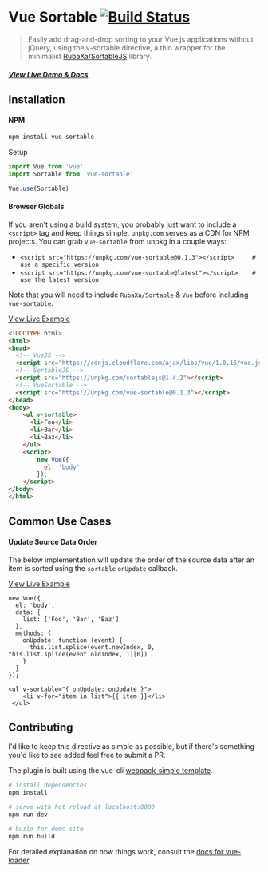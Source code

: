 # Vue Sortable [![Build Status](https://travis-ci.org/sagalbot/vue-sortable.svg?branch=master)](https://travis-ci.org/sagalbot/vue-sortable)

> Easily add drag-and-drop sorting to your Vue.js applications without jQuery, using the v-sortable directive, a thin wrapper for the minimalist [RubaXa/SortableJS](https://github.com/RubaXa/Sortable) library.

##### [View Live Demo & Docs](http://sagalbot.github.io/vue-sortable/)


Installation
--

#### NPM

```bash
npm install vue-sortable
```

Setup

```javascript
import Vue from 'vue'
import Sortable from 'vue-sortable'

Vue.use(Sortable)
```

#### Browser Globals

If you aren't using a build system, you probably just want to include a `<script>` tag and keep things simple. `unpkg.com` serves as a CDN for NPM projects. You can grab `vue-sortable` from unpkg in a couple ways:

- `<script src="https://unpkg.com/vue-sortable@0.1.3"></script>     # use a specific version`
- `<script src="https://unpkg.com/vue-sortable@latest"></script>    # use the latest version`

Note that you will need to include `RubaXa/Sortable` & `Vue` before including `vue-sortable`.

[View Live Example](http://jsbin.com/vasogus/edit?html,js,console,output)

```html
<!DOCTYPE html>
<html>
<head>
  <!-- VueJS -->
  <script src="https://cdnjs.cloudflare.com/ajax/libs/vue/1.0.16/vue.js"></script>
  <!-- SortableJS -->
  <script src="https://unpkg.com/sortablejs@1.4.2"></script>
  <!-- VueSortable -->
  <script src="https://unpkg.com/vue-sortable@0.1.3"></script>
</head>
<body>
    <ul v-sortable>
      <li>Foo</li>
      <li>Bar</li>
      <li>Baz</li>
    </ul>
    <script>
        new Vue({
          el: 'body'
        });
    </script>
</body>
</html>
```

Common Use Cases
--

#### Update Source Data Order

The below implementation will update the order of the source data after an item is sorted using the `sortable` `onUpdate` callback.

[View Live Example](http://jsbin.com/cicewo/edit?html,js,output)

```
new Vue({
  el: 'body',
  data: {
    list: ['Foo', 'Bar', 'Baz']
  },
  methods: {
    onUpdate: function (event) {
      this.list.splice(event.newIndex, 0, this.list.splice(event.oldIndex, 1)[0])
    }
  }
});
```

```
<ul v-sortable="{ onUpdate: onUpdate }">
    <li v-for="item in list">{{ item }}</li>
 </ul>
```

Contributing
--

I'd like to keep this directive as simple as possible, but if there's something you'd like to see added feel free to submit a PR.

The plugin is built using the vue-cli [webpack-simple template](https://github.com/vuejs-templates/webpack-simple).

``` bash
# install dependencies
npm install

# serve with hot reload at localhost:8080
npm run dev

# build for demo site
npm run build
```

For detailed explanation on how things work, consult the [docs for vue-loader](http://vuejs.github.io/vue-loader).
